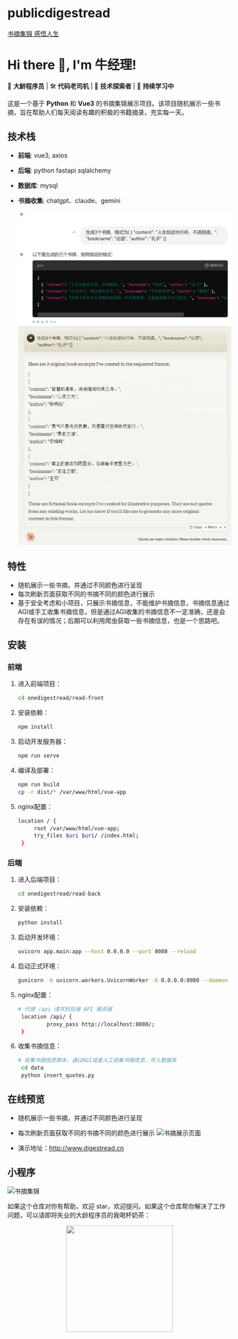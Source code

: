 # publicdigestread
[书摘集锦 感悟人生](http://www.digestread.cn)

# Hi there 👋, I'm 牛经理!

🌟 **大龄程序员** | 🛠️ **代码老司机** | 🚀 **技术探索者** | 🌱 **持续学习中** 

这是一个基于 **Python** 和 **Vue3** 的书摘集锦展示项目。该项目随机展示一些书摘，旨在帮助人们每天阅读有趣的积极的书籍摘录，充实每一天。

## 技术栈

- **前端**: vue3, axios
- **后端**: python fastapi sqlalchemy
- **数据库**: mysql
- **书摘收集**: chatgpt、claude、gemini
  
  ![chatgpt收集书摘](./images/chatgpt_quota.png)
  ![claude收集书摘](./images/claude_quota.png)

## 特性

- 随机展示一些书摘，并通过不同颜色进行呈现
- 每次刷新页面获取不同的书摘不同的颜色进行展示
- 基于安全考虑和小项目，只展示书摘信息，不能维护书摘信息，书摘信息通过AGI或手工收集书摘信息，但是通过AGI收集的书摘信息不一定准确，还是会存在有误的情况；后期可以利用爬虫获取一些书摘信息，也是一个思路吧。

## 安装

### 前端

1. 进入前端项目：
   ```bash
   cd onedigestread/read-front
2. 安装依赖：
   ```bash
   npm install
3. 启动开发服务器：
   ```bash
   npm run serve
4. 编译及部署：
   ```bash
   npm run build
   cp -r dist/* /var/www/html/vue-app
5. nginx配置：
   ```bash
   location / {
        root /var/www/html/vue-app;
        try_files $uri $uri/ /index.html;
    }
### 后端

1. 进入后端项目：
   ```bash
   cd onedigestread/read-back
2. 安装依赖：
   ```bash
   python install
3. 启动开发环境：
   ```bash
   uvicorn app.main:app --host 0.0.0.0 --port 8080 --reload
4. 启动正式环境：
   ```bash
   gunicorn -k uvicorn.workers.UvicornWorker -b 0.0.0.0:8080 --daemon app.main:app
5. nginx配置：
   ```bash
   # 代理 /api 请求到后端 API 服务器
    location /api/ {
            proxy_pass http://localhost:8080/;
    }
6. 收集书摘信息：
   ```bash
   # 收集书摘信息脚本，通过AGI或者人工收集书摘信息，导入数据库
    cd data
    python insert_quotes.py
## 在线预览

- 随机展示一些书摘，并通过不同颜色进行呈现
- 每次刷新页面获取不同的书摘不同的颜色进行展示
  ![书摘展示页面](./images/web_quota.png)

- 演示地址：http://www.digestread.cn
## 小程序
<img src="./images/weixin_quota.png" alt="书摘集锦" width="300">

如果这个仓库对你有帮助，欢迎 star，欢迎提问。如果这个仓库帮你解决了工作问题，可以请即将失业的大龄程序员的我喝杯奶茶：
<p align="center"><img src="./images/buy-me-a-coffee-wechat.jpg" width="240" height="240
" alt="" /></p>